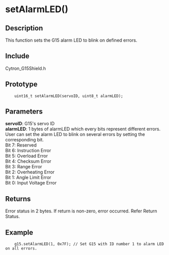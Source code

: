 # setAlarmLED() #

## Description ##
This function sets the G15 alarm LED to blink on defined errors.

## Include ##
Cytron_G15Shield.h

## Prototype ##
		uint16_t setAlarmLED(servoID, uint8_t alarmLED);

## Parameters ##
**servoID**: G15's servo ID<br/>
**alarmLED**: 1 bytes of alarmLED which every bits represent different errors. User can set the alarm LED to blink on several errors by setting the corresponding bit.<br/>
Bit 7: Reserved<br/>
Bit 6: Instruction Error<br/>
Bit 5: Overload Error<br/>
Bit 4: Checksum Error<br/>
Bit 3: Range Error<br/>
Bit 2: Overheating Error<br/>
Bit 1: Angle Limit Error<br/>
Bit 0: Input Voltage Error

## Returns ##
Error status in 2 bytes. If return is non-zero, error occurred. Refer Return Status.

## Example ##
		g15.setAlarmLED(1, 0x7F); // Set G15 with ID number 1 to alarm LED on all errors.
